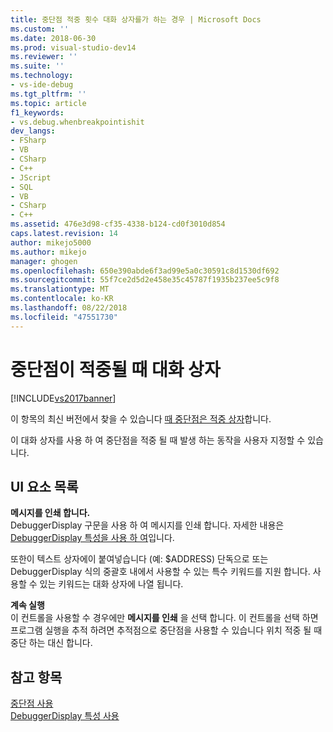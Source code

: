 ```yaml
---
title: 중단점 적중 횟수 대화 상자를가 하는 경우 | Microsoft Docs
ms.custom: ''
ms.date: 2018-06-30
ms.prod: visual-studio-dev14
ms.reviewer: ''
ms.suite: ''
ms.technology:
- vs-ide-debug
ms.tgt_pltfrm: ''
ms.topic: article
f1_keywords:
- vs.debug.whenbreakpointishit
dev_langs:
- FSharp
- VB
- CSharp
- C++
- JScript
- SQL
- VB
- CSharp
- C++
ms.assetid: 476e3d98-cf35-4338-b124-cd0f3010d854
caps.latest.revision: 14
author: mikejo5000
ms.author: mikejo
manager: ghogen
ms.openlocfilehash: 650e390abde6f3ad99e5a0c30591c8d1530df692
ms.sourcegitcommit: 55f7ce2d5d2e458e35c45787f1935b237ee5c9f8
ms.translationtype: MT
ms.contentlocale: ko-KR
ms.lasthandoff: 08/22/2018
ms.locfileid: "47551730"
---
```

# <a name="when-breakpoint-is-hit-dialog-box"></a>중단점이 적중될 때 대화 상자
[!INCLUDE[vs2017banner](../includes/vs2017banner.md)]

이 항목의 최신 버전에서 찾을 수 있습니다 [때 중단점은 적중 상자](https://docs.microsoft.com/visualstudio/debugger/when-breakpoint-is-hit-dialog-box)합니다.  
  
이 대화 상자를 사용 하 여 중단점을 적중 될 때 발생 하는 동작을 사용자 지정할 수 있습니다.  
  
## <a name="uielement-list"></a>UI 요소 목록  
 **메시지를 인쇄 합니다.**  
 DebuggerDisplay 구문을 사용 하 여 메시지를 인쇄 합니다. 자세한 내용은 [DebuggerDisplay 특성을 사용 하 여](../debugger/using-the-debuggerdisplay-attribute.md)입니다.  
  
 또한이 텍스트 상자에이 붙여넣습니다 (예: $ADDRESS) 단독으로 또는 DebuggerDisplay 식의 중괄호 내에서 사용할 수 있는 특수 키워드를 지원 합니다. 사용할 수 있는 키워드는 대화 상자에 나열 됩니다.  
  
 **계속 실행**  
 이 컨트롤을 사용할 수 경우에만 **메시지를 인쇄** 을 선택 합니다. 이 컨트롤을 선택 하면 프로그램 실행을 추적 하려면 추적점으로 중단점을 사용할 수 있습니다 위치 적중 될 때 중단 하는 대신 합니다.  
  
## <a name="see-also"></a>참고 항목  
 [중단점 사용](../debugger/using-breakpoints.md)   
 [DebuggerDisplay 특성 사용](../debugger/using-the-debuggerdisplay-attribute.md)



